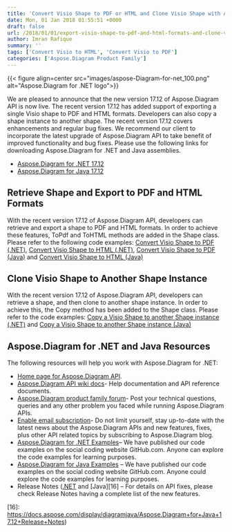 ```yaml
---
title: 'Convert Visio Shape to PDF or HTML and Clone Visio Shape with Aspose.Diagram API'
date: Mon, 01 Jan 2018 01:55:51 +0000
draft: false
url: /2018/01/01/export-visio-shape-to-pdf-and-html-formats-and-clone-visio-shape/
author: Imran Rafique
summary: ''
tags: ['Convert Visio to HTML', 'Convert Visio to PDF']
categories: ['Aspose.Diagram Product Family']
---
```




{{< figure align=center src="images/aspose-Diagram-for-net_100.png" alt="Aspose.Diagram for .NET logo">}}


We are pleased to announce that the new version 17.12 of Aspose.Diagram API is now live. The recent version 17.12 has added support of exporting a single Visio shape to PDF and HTML formats. Developers can also copy a shape instance to another shape. The recent version 17.12 covers enhancements and regular bug fixes. We recommend our client to incorporate the latest upgrade of Aspose.Diagram API to take benefit of improved functionality and bug fixes. Please use the following links for downloading Aspose.Diagram for .NET and Java assemblies.

*   [Aspose.Diagram for .NET 17.12][1]
*   [Aspose.Diagram for Java 17.12][2]

## Retrieve Shape and Export to PDF and HTML Formats

With the recent version 17.12 of Aspose.Diagram API, developers can retrieve and export a shape to PDF and HTML formats. In order to achieve these features, ToPdf and ToHTML methods are added in the Shape class. Please refer to the following code examples: [Convert Visio Shape to PDF (.NET)][3], [Convert Visio Shape to HTML (.NET)][4], [Convert Visio Shape to PDF (Java)][5] and [Convert Visio Shape to HTML (Java)][6]

## Clone Visio Shape to Another Shape Instance

With the recent version 17.12 of Aspose.Diagram API, developers can retrieve a shape, and then clone to another shape instance. In order to achieve this, the Copy method has been added to the Shape class. Please refer to the code examples: [Copy a Visio Shape to another Shape instance (.NET)][7] and [Copy a Visio Shape to another Shape instance (Java)][8]

## Aspose.Diagram for .NET and Java Resources

The following resources will help you work with Aspose.Diagram for .NET:

*   [Home page for Aspose.Diagram API][9].
*   [Aspose.Diagram API wiki docs][10]\- Help documentation and API reference documents.
*   [Aspose.Diagram product family forum][11]\- Post your technical questions, queries and any other problem you faced while running Aspose.Diagram APIs.
*   [Enable email subscription][12]\- Do not limit yourself, stay up-to-date with the latest news about the Aspose.Diagram APIs and new features, fixes, plus other API related topics by subscribing to Aspose.Diagram blog.
*   [Aspose.Diagram for .NET Examples][13]– We have published our code examples on the social coding website GitHub.com. Anyone can explore the code examples for learning purposes.
*   [Aspose.Diagram for Java Examples][14] – We have published our code examples on the social coding website GitHub.com. Anyone could explore the code examples for learning purposes.
*   Release Notes ([.NET][15] and [Java][16] – For details on API fixes, please check Release Notes having a complete list of the new features.




[1]: https://www.nuget.org/packages/Aspose.Diagram/17.12.0
[2]: http://maven.aspose.com/artifactory/simple/ext-release-local/com/aspose/aspose-diagram/17.12/
[3]: https://docs.aspose.com/display/diagramnet/Group%2C+Convert+and+Verify+Shapes#Group,ConvertandVerifyShapes-ConvertVisioShapetoPDF
[4]: https://docs.aspose.com/display/diagramnet/Group%2C+Convert+and+Verify+Shapes#Group,ConvertandVerifyShapes-ConvertVisioShapetoHTML
[5]: https://docs.aspose.com/display/diagramjava/Group%2C+Convert+and+Verify+Shapes#Group,ConvertandVerifyShapes-ConvertVisioShapetoPDF
[6]: https://docs.aspose.com/display/diagramjava/Group%2C+Convert+and+Verify+Shapes#Group,ConvertandVerifyShapes-ConvertVisioShapetoHTML
[7]: https://docs.aspose.com/display/diagramnet/Add%2C+Retrieve%2C+Copy+and+Read+Visio+Shape+Data#Add,Retrieve,CopyandReadVisioShapeData-CopyaVisioShapetoanotherShapeinstance
[8]: https://docs.aspose.com/display/diagramjava/Add%2C+Retrieve%2C+Copy+and+Read+Visio+Shape+Data#Add,Retrieve,CopyandReadVisioShapeData-CopyaVisioShapetoanotherShapeinstance
[9]: http://www.aspose.com/products/diagram
[10]: https://docs.aspose.com/display/diagramproductfamily/Home
[11]: https://forum.aspose.com/c/diagram
[12]: https://blog.aspose.com/category/aspose-products/aspose-diagram-product-family/
[13]: https://github.com/asposediagram/Aspose_diagram_NET
[14]: https://github.com/asposediagram/Aspose_Diagram_Java
[15]: https://docs.aspose.com/display/diagramnet/Aspose.Diagram+for+.NET+17.12+Release+Notes
[16]: https://docs.aspose.com/display/diagramjava/Aspose.Diagram+for+Java+17.12+Release+Notes)





